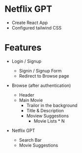 # Netflix GPT

- Create React App
- Configured tailwind CSS

# Features

- Login / Signup
  - Signin / Signup Form
  - Redirect to Browse page
- Browse (after authentication)

  - Header
  - Main Movie
    - Trailor in the background
    - Title & Description
    - Moview Suggestions
      - Movie Lists \* N

- Netflix GPT
  - Search Bar
  - Movie Suggestions
